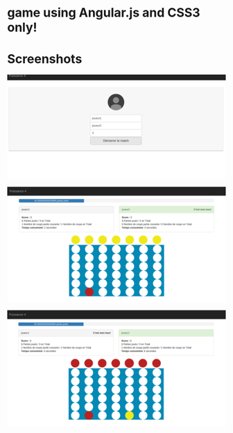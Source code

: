 # <Puissance-4> game using  **Angular.js** and **CSS3** only!

# Screenshots
![Screen1](pow1.png?raw=true "Screen1")

![Screen2](pow2.png?raw=true "Screen2")

![Screen3](pow3.png?raw=true "Screen3")

